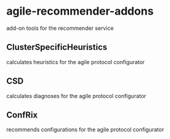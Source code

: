 # agile-recommender-addons
add-on tools for the recommender service

## ClusterSpecificHeuristics
calculates heuristics for the agile protocol configurator

## CSD
calculates diagnoses for the agile protocol configurator


## ConfRix
recommends configurations for the agile protocol configurator